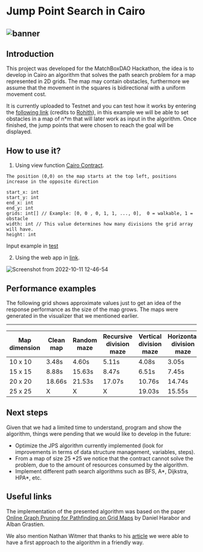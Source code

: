 Jump Point Search in Cairo
==============
![banner](https://user-images.githubusercontent.com/58611754/193924642-e6404c87-20f8-4934-acff-9f9c868342e8.png)
------------
Introduction
------------
This project was developed for the MatchBoxDAO Hackathon, the idea is to develop in Cairo an algorithm that solves the path search problem for a map represented in 2D grids.
The map may contain obstacles, furthermore we assume that the movement in the squares is bidirectional with a uniform movement cost.

It is currently uploaded to Testnet and you can test how it works by entering the [following link](https://dpinones.github.io/pathfinding-visualizer/) (credits to [Rohith](https://github.com/rohithaug)), in this example we will be able to set obstacles in a map of n*m that will later work as input in the algorithm. Once finished, the jump points that were chosen to reach the goal will be displayed.

How to use it?
------------
1. Using view function [Cairo Contract](https://goerli.voyager.online/contract/0x04cdb56f4057b6ccbb2c859fccd0abce3983008365bdfbffd9b27f957946fce6#readContract).
```
The position (0,0) on the map starts at the top left, positions increase in the opposite direction

start_x: int
start_y: int
end_x: int 
end_y: int
grids: int[] // Example: [0, 0 , 0, 1, 1, ..., 0],  0 = walkable, 1 = obstacle
width: int // This value determines how many divisions the grid array will have.
height: int 
```
Input example in [test](https://github.com/dpinones/pathfinders-ar/blob/main/tests/jps_test.cairo#L382)

2. Using the web app in [link](https://dpinones.github.io/pathfinding-visualizer/).

![Screenshot from 2022-10-11 12-46-54](https://user-images.githubusercontent.com/30808181/195159959-2e899199-f301-49c8-a0e9-23666677b473.png)

Performance examples
------------

The following grid shows approximate values just to get an idea of the response performance as the size of the map grows. The maps were generated in the visualizer that we mentioned earlier.

------------------------------------------------------------------------------------------------------------
|Map dimension|Clean map|Random maze|Recursive division maze|Vertical division maze|Horizontal division maze|
| --- | --- | --- | --- | --- | --- |
| 10 x 10 | 3.48s | 4.60s | 5.11s | 4.08s | 3.05s | 
| 15 x 15 | 8.88s | 15.63s | 8.47s | 6.51s | 7.45s |
| 20 x 20 | 18.66s | 21.53s | 17.07s | 10.76s | 14.74s |
| 25 x 25 | X | X | X | 19.03s | 15.55s |

Next steps
------------
Given that we had a limited time to understand, program and show the algorithm, things were pending that we would like to develop in the future:
- Optimize the JPS algorithm currently implemented (look for improvements in terms of data structure management, variables, steps).
- From a map of size 25 *25 we notice that the contract cannot solve the problem, due to the amount of resources consumed by the algorithm.
- Implement different path search algorithms such as BFS, A*, Dijkstra, HPA*, etc.

Useful links
------------
The implementation of the presented algorithm was based on the paper [Online Graph Pruning for Pathfinding on Grid Maps](https://web.archive.org/web/20140310055234/http://users.cecs.anu.edu.au/~dharabor/data/papers/harabor-grastien-aaai11.pdf) by Daniel Harabor and Alban Grastien.

We also mention Nathan Witmer that thanks to his [article](https://web.archive.org/web/20140310022652/https://zerowidth.com/2013/05/05/jump-point-search-explained.html) we were able to have a first approach to the algorithm in a friendly way.

